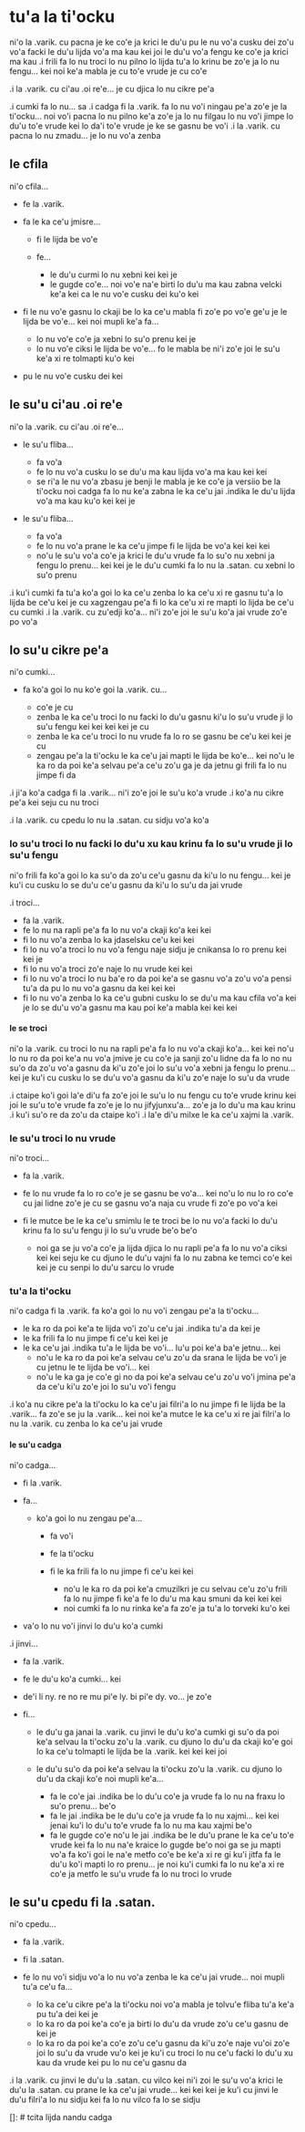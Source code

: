 # tu'a la ti'ocku
ni'o la .varik. cu pacna je ke co'e ja krici le du'u pu le nu vo'a cusku dei zo'u vo'a facki le du'u lijda vo'a ma kau kei joi le du'u vo'a fengu ke co'e ja krici ma kau
.i frili fa lo nu troci lo nu pilno lo lijda tu'a lo krinu be zo'e ja lo nu fengu... kei noi ke'a mabla je cu to'e vrude je cu co'e

.i la .varik. cu ci'au .oi re'e... je cu djica lo nu cikre pe'a

.i cumki fa lo nu... sa .i cadga fi la .varik. fa lo nu vo'i ningau pe'a zo'e je la ti'ocku... noi vo'i pacna lo nu pilno ke'a zo'e ja lo nu filgau lo nu vo'i jimpe lo du'u to'e vrude kei lo da'i to'e vrude je ke se gasnu be vo'i  .i la .varik. cu pacna lo nu zmadu... je lo nu vo'a zenba

## le cfila
ni'o cfila...

* fe la .varik.
* fa le ka ce'u jmisre...

    * fi le lijda be vo'e
    * fe...

      * le du'u curmi lo nu xebni kei kei je
      * le gugde co'e... noi vo'e na'e birti lo du'u ma kau zabna velcki ke'a kei ca le nu vo'e cusku dei ku'o kei

* fi le nu vo'e gasnu lo ckaji be lo ka ce'u mabla fi zo'e po vo'e ge'u je le lijda be vo'e... kei noi mupli ke'a fa...

  * lo nu vo'e co'e ja xebni lo su'o prenu kei je
  * lo nu vo'e ciksi le lijda be vo'e... fo le mabla be ni'i zo'e joi le su'u ke'a xi re tolmapti ku'o kei

* pu le nu vo'e cusku dei kei

## le su'u ci'au .oi re'e
ni'o la .varik. cu ci'au .oi re'e...

* le su'u fliba...

  * fa vo'a
  * fe lo nu vo'a cusku lo se du'u ma kau lijda vo'a ma kau kei kei
  * se ri'a le nu vo'a zbasu je benji le mabla je ke co'e ja versiio be la ti'ocku noi cadga fa lo nu ke'a zabna le ka ce'u jai .indika le du'u lijda vo'a ma kau ku'o kei kei je

* le su'u fliba...

  * fa vo'a
  * fe lo nu vo'a prane le ka ce'u jimpe fi le lijda be vo'a kei kei kei
  * no'u le su'u vo'a co'e ja krici le du'u vrude fa lo su'o nu xebni ja fengu lo prenu... kei kei je le du'u cumki fa lo nu la .satan. cu xebni lo su'o prenu

.i ku'i cumki fa tu'a ko'a goi lo ka ce'u zenba lo ka ce'u xi re gasnu tu'a lo lijda be ce'u kei je cu xagzengau pe'a fi lo ka ce'u xi re mapti lo lijda be ce'u cu cumki  .i la .varik. cu zu'edji ko'a... ni'i zo'e joi le su'u ko'a jai vrude zo'e po vo'a

## lo su'u cikre pe'a
ni'o cumki...

* fa ko'a goi lo nu ko'e goi la .varik. cu...

  * co'e je cu
  * zenba le ka ce'u troci lo nu facki lo du'u gasnu ki'u lo su'u vrude ji lo su'u fengu kei kei kei kei je cu
  * zenba le ka ce'u troci lo nu vrude fa lo ro se gasnu be ce'u kei kei je cu
  * zengau pe'a la ti'ocku le ka ce'u jai mapti le lijda be ko'e... kei no'u le ka ro da poi ke'a selvau pe'a ce'u zo'u ga je da jetnu gi frili fa lo nu jimpe fi da

.i ji'a ko'a cadga fi la .varik... ni'i zo'e joi le su'u ko'a vrude  .i ko'a nu cikre pe'a kei seju cu nu troci

.i la .varik. cu cpedu lo nu la .satan. cu sidju vo'a ko'a

### lo su'u troci lo nu facki lo du'u xu kau krinu fa lo su'u vrude ji lo su'u fengu
ni'o frili fa ko'a goi lo ka su'o da zo'u ce'u gasnu da ki'u lo nu fengu... kei je ku'i cu cusku lo se du'u ce'u gasnu da ki'u lo su'u da jai vrude

.i troci...

* fa la .varik.
* fe lo nu na rapli pe'a fa lo nu vo'a ckaji ko'a kei kei
* fi lo nu vo'a zenba lo ka jdaselsku ce'u kei kei
* fi lo nu vo'a troci lo nu vo'a fengu naje sidju je cnikansa lo ro prenu kei kei je
* fi lo nu vo'a troci zo'e naje lo nu vrude kei kei
* fi lo nu vo'a troci lo nu ba'e ro da poi ke'a se gasnu vo'a zo'u vo'a pensi tu'a da pu lo nu vo'a gasnu da kei kei kei
* fi lo nu vo'a zenba lo ka ce'u gubni cusku lo se du'u ma kau cfila vo'a kei je lo se du'u vo'a gasnu ma kau poi ke'a mabla kei kei kei

#### le se troci
ni'o la .varik. cu troci lo nu na rapli pe'a fa lo nu vo'a ckaji ko'a... kei kei no'u lo nu ro da poi ke'a nu vo'a jmive je cu co'e ja sanji zo'u lidne da fa lo no nu su'o da zo'u vo'a gasnu da ki'u zo'e joi lo su'u vo'a xebni ja fengu lo prenu... kei je ku'i cu cusku lo se du'u vo'a gasnu da ki'u zo'e naje lo su'u da vrude

.i ctaipe ko'i goi la'e di'u fa zo'e joi le su'u lo nu fengu cu to'e vrude krinu kei joi le su'u to'e vrude fa zo'e je lo nu jifyjunxu'a... zo'e ja lo du'u ma kau krinu  .i ku'i su'o re da zo'u da ctaipe ko'i  .i la'e di'u milxe le ka ce'u xajmi la .varik.

### le su'u troci lo nu vrude
ni'o troci...

* fa la .varik. 
* fe lo nu vrude fa lo ro co'e je se gasnu be vo'a... kei no'u lo nu lo ro co'e cu jai lidne zo'e je cu se gasnu vo'a naja cu vrude fi zo'e po vo'a kei
* fi le mutce be le ka ce'u smimlu le te troci be lo nu vo'a facki lo du'u krinu fa lo su'u fengu ji lo su'u vrude be'o be'o

  * noi ga se ju vo'a co'e ja lijda djica lo nu rapli pe'a fa lo nu vo'a ciksi kei kei seju ke cu djuno le du'u vajni fa lo nu zabna ke temci co'e kei kei je cu senpi lo du'u sarcu lo vrude

### tu'a la ti'ocku
ni'o cadga fi la .varik. fa ko'a goi lo nu vo'i zengau pe'a la ti'ocku...

* le ka ro da poi ke'a te lijda vo'i zo'u ce'u jai .indika tu'a da kei je
* le ka frili fa lo nu jimpe fi ce'u kei kei je
* le ka ce'u jai .indika tu'a le lijda be vo'i... lu'u poi ke'a ba'e jetnu... kei
  * no'u le ka ro da poi ke'a selvau ce'u zo'u da srana le lijda be vo'i je cu jetnu le te lijda be vo'i... kei
  * no'u le ka ga je co'e gi no da poi ke'a selvau ce'u zo'u vo'i jmina pe'a da ce'u ki'u zo'e joi lo su'u vo'i fengu

.i ko'a nu cikre pe'a la ti'ocku lo ka ce'u jai filri'a lo nu jimpe fi le lijda be la .varik... fa zo'e se ju la .varik... kei noi ke'a mutce le ka ce'u xi re jai filri'a lo nu la .varik. cu zenba lo ka ce'u jai vrude

#### le su'u cadga
ni'o cadga...

* fi la .varik.
* fa...

  * ko'a goi lo nu zengau pe'a...

    * fa vo'i
    * fe la ti'ocku
    * fi le ka frili fa lo nu jimpe fi ce'u kei kei

      * no'u le ka ro da poi ke'a cmuzilkri je cu selvau ce'u zo'u frili fa lo nu jimpe fi ke'a fe lo du'u ma kau smuni da kei kei kei
      * noi cumki fa lo nu rinka ke'a fa zo'e ja tu'a lo torveki ku'o kei

* va'o lo nu vo'i jinvi lo du'u ko'a cumki

.i jinvi...

* fa la .varik.
* fe le du'u ko'a cumki... kei
* de'i li ny. re no re mu pi'e ly. bi pi'e dy. vo... je zo'e
* fi...

  * le du'u ga janai la .varik. cu jinvi le du'u ko'a cumki gi su'o da poi ke'a selvau la ti'ocku zo'u la .varik. cu djuno lo du'u da ckaji ko'e goi lo ka ce'u tolmapti le lijda be la .varik. kei kei kei joi
  * le du'u su'o da poi ke'a selvau la ti'ocku zo'u la .varik. cu djuno lo du'u da ckaji ko'e noi mupli ke'a...

    * fa le co'e jai .indika be lo du'u co'e ja vrude fa lo nu na fraxu lo su'o prenu... be'o
    * fa le jai .indika be le du'u co'e ja vrude fa lo nu xajmi... kei kei jenai ku'i lo du'u to'e vrude fa lo nu ma kau xajmi be'o
    * fa le gugde co'e no'u le jai .indika be le du'u prane le ka ce'u to'e vrude kei fa lo nu na'e kraice lo gugde be'o noi ga se ju mapti vo'a fa ko'i goi le na'e metfo co'e be ke'a xi re gi ku'i jitfa fa le du'u ko'i mapti lo ro prenu... je noi ku'i cumki fa lo nu ke'a xi re co'e ja metfo le su'u vrude fa lo nu troci lo vrude

## le su'u cpedu fi la .satan.

ni'o cpedu...

* fa la .varik.
* fi la .satan.
* fe lo nu vo'i sidju vo'a lo nu vo'a zenba le ka ce'u jai vrude... noi mupli tu'a ce'u fa...

  * lo ka ce'u cikre pe'a la ti'ocku noi vo'a mabla je tolvu'e fliba tu'a ke'a pu tu'a dei kei je
  * lo ka ro da poi ke'a co'e ja birti lo du'u da vrude zo'u ce'u gasnu de kei je
  * lo ka ro da poi ke'a co'e zo'u ce'u gasnu da ki'u zo'e naje vu'oi zo'e joi lo su'u da vrude vu'o kei je ku'i cu troci lo nu ce'u facki lo du'u xu kau da vrude kei pu lo nu ce'u gasnu da

.i la .varik. cu jinvi le du'u la .satan. cu vilco kei ni'i zoi le su'u vo'a krici le du'u la .satan. cu prane le ka ce'u jai vrude... kei kei kei je ku'i cu jinvi le du'u filri'a lo nu sidju kei fa lo nu vilco fa lo se sidju

[]: # tcita lijda nandu cadga
